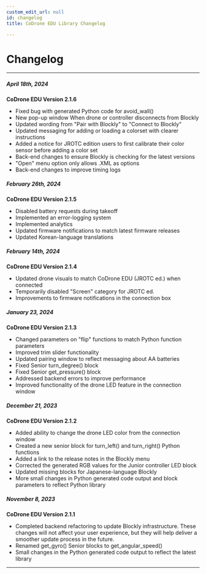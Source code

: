 ```yaml
---
custom_edit_url: null
id: changelog
title: CoDrone EDU Library Changelog

---
```

# Changelog
---

##### April 18th, 2024

**CoDrone EDU Version 2.1.6**

* Fixed bug with generated Python code for avoid_wall()
* New pop-up window When drone or controller disconnects from Blockly
* Updated wording from "Pair with Blockly" to "Connect to Blockly"
* Updated messaging for adding or loading a colorset with clearer instructions
* Added a notice for JROTC edition users to first calibrate their color sensor before adding a color set
* Back-end changes to ensure Blockly is checking for the latest versions
* "Open" menu option only allows .XML as options
* Back-end changes to improve timing logs


##### February 26th, 2024

**CoDrone EDU Version 2.1.5**

* Disabled battery requests during takeoff
* Implemented an error-logging system
* Implemented analytics
* Updated firmware notifications to match latest firmware releases
* Updated Korean-language translations


##### February 14th, 2024

**CoDrone EDU Version 2.1.4**

* Updated drone visuals to match CoDrone EDU (JROTC ed.) when connected
* Temporarily disabled "Screen" category for JROTC ed.
* Improvements to firmware notifications in the connection box


##### January 23, 2024

**CoDrone EDU Version 2.1.3**

* Changed parameters on "flip" functions to match Python function parameters
* Improved trim slider functionality
* Updated pairing window to reflect messaging about AA batteries
* Fixed Senior turn_degree() block
* Fixed Senior get_pressure() block
* Addressed backend errors to improve performance
* Improved functionality of the drone LED feature in the connection window


##### December 21, 2023

**CoDrone EDU Version 2.1.2**

* Added ability to change the drone LED color from the connection window
* Created a new senior block for turn_left() and turn_right() Python functions
* Added a link to the release notes in the Blockly menu
* Corrected the generated RGB values for the Junior controller LED block
* Updated missing blocks for Japanese-language Blockly
* More small changes in Python generated code output and block parameters to reflect Python library


##### November 8, 2023

**CoDrone EDU Version 2.1.1**

* Completed backend refactoring to update Blockly infrastructure. These changes will not affect your user experience, but they will help deliver a smoother update process in the future.
* Renamed get_gyro() Senior blocks to get_angular_speed()
* Small changes in the Python generated code output to reflect the latest library

---